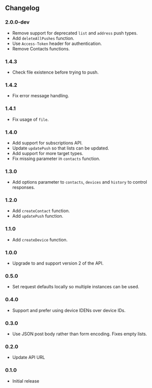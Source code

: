 ## Changelog

### 2.0.0-dev

- Remove support for deprecated `list` and `address` push types.
- Add `deleteAllPushes` function.
- Use `Access-Token` header for authentication.
- Remove Contacts functions.

### 1.4.3

- Check file existence before trying to push.

### 1.4.2

- Fix error message handling.

### 1.4.1

- Fix usage of `file`.

### 1.4.0

- Add support for subscriptions API.
- Update `updatePush` so that lists can be updated.
- Add support for more target types.
- Fix missing parameter in `contacts` function.

### 1.3.0

- Add options parameter to `contacts`, `devices` and `history` to control responses.

### 1.2.0

- Add `createContact` function.
- Add `updatePush` function.

### 1.1.0

- Add `createDevice` function.

### 1.0.0

- Upgrade to and support version 2 of the API.

### 0.5.0

- Set request defaults locally so multiple instances can be used.

### 0.4.0

- Support and prefer using device IDENs over device IDs.

### 0.3.0

- Use JSON post body rather than form encoding. Fixes empty lists.

### 0.2.0

- Update API URL

### 0.1.0

- Initial release
